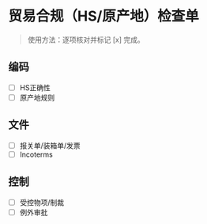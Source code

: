 # 贸易合规（HS/原产地）检查单

> 使用方法：逐项核对并标记 [x] 完成。

## 编码

- [ ] HS正确性
- [ ] 原产地规则

## 文件

- [ ] 报关单/装箱单/发票
- [ ] Incoterms

## 控制

- [ ] 受控物项/制裁
- [ ] 例外审批

